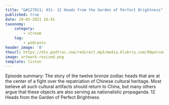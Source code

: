 ```yaml
---
title: "&#127911; 431- 12 Heads from the Garden of Perfect Brightness"
published: true
date: 19-02-2021 16:41
taxonomy:
    category:
        - stream
    tag:
        - podcasts
header_image: '0'
theurl: https://dts.podtrac.com/redirect.mp3/media.blubrry.com/99percentinvisible/dovetail.prxu.org/96/edcdacec-6436-4ac8-b6b1-534dace3c57c/431_12_Heads_from_the_Garden_of_Perfect_Brightness_pt01.mp3
image: artwork-resized.png
template: listen
--- 
```

Episode summary: The story of the twelve bronze zodiac heads that are at the center of a fight over the repatriation of Chinese cultural heritage. Most believe all such cultural artifacts should return to China, but many others argue that these objects are also serving as nationalistic propaganda. 12 Heads from the Garden of Perfect Brightness
